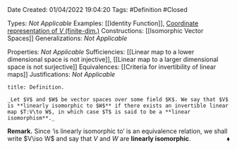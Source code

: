 <br />
<br />

Date Created: 01/04/2022 19:04:20
Tags: #Definition #Closed

Types: _Not Applicable_
Examples: [[Identity Function]], [Coordinate representation of $V$ (finite-dim.)](Coordinate%20Representation%20of%20Finite-dim.%20Vector%20Spaces.md)
Constructions: [[Isomorphic Vector Spaces]]
Generalizations: _Not Applicable_

Properties: _Not Applicable_
Sufficiencies: [[Linear map to a lower dimensional space is not injective]], [[Linear map to a larger dimensional space is not surjective]]
Equivalences: [[Criteria for invertibility of linear maps]]
Justifications: _Not Applicable_

``` ad-Definition
title: Definition.

_Let $V$ and $W$ be vector spaces over some field $K$. We say that $V$ is **linearly isomorphic to $W$** if there exists an invertible linear map $T:V\to W$, in which case $T$ is said to be a **linear isomorphism**._

```

**Remark.** Since $\textrm{`}$is linearly isomorphic to$\textrm{'}$ is an equivalence relation, we shall write $V\iso W$ and say that $V$ and $W$ are **linearly isomorphic**.<span style="float:right;">$\blacklozenge$</span>
